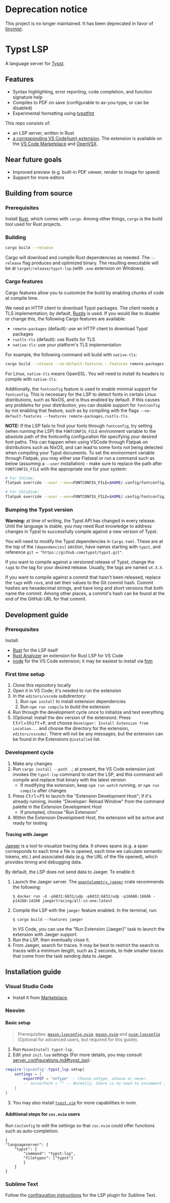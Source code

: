 # Deprecation notice

This project is no longer maintained. It has been deprecated in favor of [tinymist](https://github.com/Myriad-Dreamin/tinymist).

# Typst LSP

A language server for [Typst](https://typst.app/).

## Features

- Syntax highlighting, error reporting, code completion, and function signature
    help
- Compiles to PDF on save (configurable to as-you-type, or can be disabled)
- Experimental formatting using [typstfmt](https://github.com/astrale-sharp/typstfmt)

This repo consists of:

- an LSP server, written in Rust
- [a corresponding VS Code(ium) extension](https://github.com/nvarner/typst-lsp/tree/master/editors/vscode).
The extension is available on the [VS Code Marketplace](https://marketplace.visualstudio.com/items?itemName=nvarner.typst-lsp)
and [OpenVSX](https://open-vsx.org/extension/nvarner/typst-lsp).

## Near future goals

- Improved preview (e.g. built-in PDF viewer, render to image for speed)
- Support for more editors

## Building from source

### Prerequisites
Install [Rust](https://www.rust-lang.org/), which comes with `cargo`. Among other things, `cargo` is the build tool used for Rust projects.

### Building
```sh
cargo build --release
```
Cargo will download and compile Rust dependencies as needed. The `--release` flag produces and optimized binary. The resulting executable will be at `target/release/typst-lsp` (with `.exe` extension on Windows).

### Cargo features
Cargo features allow you to customize the build by enabling chunks of code at compile time.

We need an HTTP client to download Typst packages. The client needs a TLS
implementation; by default, [Rustls](https://github.com/rustls/rustls) is used. If you would like to disable or change this, the following Cargo features are available:

- `remote-packages` (default): use an HTTP client to download Typst packages
- `rustls-tls` (default): use Rustls for TLS
- `native-tls`: use your platform's TLS implementation

For example, the following command will build with `native-tls`:
```sh
cargo build --release --no-default-features --features remote-packages,fontconfig,native-tls
```

For Linux, `native-tls` means OpenSSL. You will need to install its headers to compile with `native-tls`.

Additionally, the `fontconfig` feature is used to enable minimal support for `fontconfig`. This is necessary
for the LSP to detect fonts in certain Linux distributions, such as NixOS, and is thus enabled by default.
If this causes any problems for your distribution, you can disable support for `fontconfig` by not enabling that feature,
such as by compiling with the flags `--no-default-features --features remote-packages,rustls-tls`.

**NOTE:** If the LSP fails to find your fonts through `fontconfig`, try setting (when running the LSP) the `FONTCONFIG_FILE`
environment variable to the absolute path of the fontconfig configuration file specifying your desired font paths. This can happen
when using VSCode through Flatpak on distributions such as NixOS, and can lead to some fonts not being detected when compiling your
Typst documents. To set the environment variable through Flatpak, you may either use Flatseal or run a command such as below
(assuming a `--user` installation) - make sure to replace the path after `FONTCONFIG_FILE` with the appropriate one for your system:

```sh
# For VSCode:
flatpak override --user --env=FONTCONFIG_FILE=$HOME/.config/fontconfig/conf.d/configfilenamehere.conf com.visualstudio.code

# For VSCodium:
flatpak override --user --env=FONTCONFIG_FILE=$HOME/.config/fontconfig/conf.d/configfilenamehere.conf com.vscodium.codium
```

### Bumping the Typst version
**Warning:** at time of writing, the Typst API has changed in every release. Until the language is stable, you may need Rust knowledge to address changes in Typst to successfully compile against a new version of Typst.

You will need to modify the Typst dependencies in `Cargo.toml`. These are at the top of the `[dependencies]` section, have names starting with `typst`, and reference `git = "https://github.com/typst/typst.git"`.

If you want to compile against a versioned release of Typst, change the `tag`s to the tag for your desired release. Usually, the tags are named `vX.X.X`.

If you want to compile against a commit that hasn't been released, replace the `tag`s with `rev`s, and set their values to the Git commit hash. Commit hashes are hexadecimal strings, and have long and short versions that both name the commit. Among other places, a commit's hash can be found at the end of the GitHub URL for that commit.

## Development guide

### Prerequisites

Install:

- [Rust](https://www.rust-lang.org/) for the LSP itself
- [Rust Analyzer](https://rust-analyzer.github.io/) an extension for Rust LSP for VS Code
- [node](https://nodejs.org/en) for the VS Code extension; it may be easiest to
    install via [fnm](https://github.com/Schniz/fnm)

### First time setup

1. Clone this repository locally
2. Open it in VS Code; it's needed to run the extension
3. In the `editors/vscode` subdirectory:
    1. Run `npm install` to install extension dependencies
    2. Run `npm run compile` to build the extension
4. Run through the development cycle once to initialize and test everything
5. (Optional: install the dev version of the extension): Press <kbd>Ctrl</kbd>+<kbd>Shift</kbd>+<kbd>P</kbd>,
and choose `Developer: Install Extension from Location...` and choose
the directory for the extension, `editors/vscode/`. There will not be any messages, but
the extension can be found in the Extensions `@installed` list.

### Development cycle

1. Make any changes
2. Run `cargo install --path .`; at present, the VS Code extension just invokes
    the `typst-lsp` command to start the LSP, and this command will compile and
    replace that binary with the latest version
    - If modifying the extension, keep `npm run watch` running, or `npm run compile`
        after changes
3. Press <kbd>Ctrl</kbd>+<kbd>F5</kbd> to launch the "Extension Development Host"; if it's already
    running, invoke "Developer: Reload Window" from the command palette in the
    Extension Development Host
    - If prompted, choose "Run Extension"
4. Within the Extension Development Host, the extension will be active and ready
    for testing

#### Tracing with Jaeger

[Jaeger](https://www.jaegertracing.io/) is a tool to visualize tracing data. It
shows spans (e.g. a span corresponds to each time a file is opened, each time we
calculate semantic tokens, etc.) and associated data (e.g. the URL of the file
opened), which provides timing and debugging data.

By default, the LSP does not send data to Jaeger. To enable it:

1. Launch the Jaeger server. The [`opentelemetry_jaeger`](https://docs.rs/opentelemetry-jaeger/latest/opentelemetry_jaeger/)
    crate recommends the following:
    ```
    $ docker run -d -p6831:6831/udp -p6832:6832/udp -p16686:16686 -p14268:14268 jaegertracing/all-in-one:latest
    ```
2. Compile the LSP with the `jaeger` feature enabled. In the terminal, run:
    ```
    $ cargo build --features jaeger
    ```
    In VS Code, you can use the "Run Extension [Jaeger]" task to launch the
    extension with Jaeger support.
3. Run the LSP, then eventually close it.
4. From Jaeger, search for traces. It may be best to restrict the search to
    traces with a minimum length, such as 2 seconds, to hide smaller traces that
    come from the task sending data to Jaeger.

## Installation guide

### Visual Studio Code

- Install it from [Marketplace](https://marketplace.visualstudio.com/items?itemName=nvarner.typst-lsp).

### Neovim

#### Basic setup

> Prerequisites: [`mason-lspconfig.nvim`](https://github.com/williamboman/mason-lspconfig.nvim), [`mason.nvim`](https://github.com/williamboman/mason.nvim) and [`nvim-lspconfig`](https://github.com/neovim/nvim-lspconfig) (Optional for advanced users, but required for this guide).

1. Run `MasonInstall typst-lsp`.
2. Edit your `init.lua` settings (For more details, you may consult [server_configurations.md#typst_lsp](https://github.com/neovim/nvim-lspconfig/blob/master/doc/server_configurations.md#typst_lsp)):
```lua
require'lspconfig'.typst_lsp.setup{
	settings = {
		exportPdf = "onType" -- Choose onType, onSave or never.
        -- serverPath = "" -- Normally, there is no need to uncomment it.
	}
}
```
3. You may also install [`typst.vim`](https://github.com/kaarmu/typst.vim) for more capabilities in nvim.

#### Additional steps for `coc.nvim` users

Run `CocConfig` to edit the settings so that `coc.nvim` could offer functions such as auto-completion:
```
{
"languageserver": {
    "typst": {
        "command": "typst-lsp",
        "filetypes": ["typst"]
        }
    }
}
```


### Sublime Text

Follow the [configuration instructions](https://lsp.sublimetext.io/language_servers/#typst) for the LSP plugin for Sublime Text.
